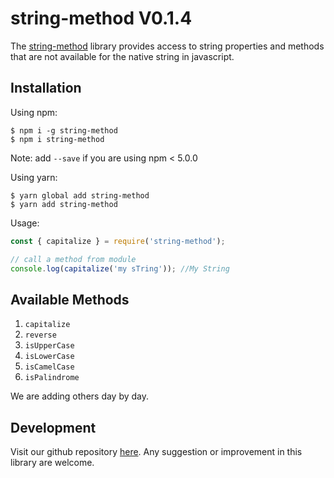 # string-method V0.1.4

The [string-method](https://github.com/oreste-abizera/string-method) library provides access to string properties and methods that are not available for the native string in javascript.

## Installation

Using npm:

```shell
$ npm i -g string-method
$ npm i string-method
```

Note: add `--save` if you are using npm < 5.0.0

Using yarn:

```shell
$ yarn global add string-method
$ yarn add string-method
```

Usage:

```js
const { capitalize } = require('string-method');

// call a method from module
console.log(capitalize('my sTring')); //My String
```

## Available Methods

1. `capitalize`
2. `reverse`
3. `isUpperCase`
4. `isLowerCase`
5. `isCamelCase`
6. `isPalindrome`

We are adding others day by day.

## Development

Visit our github repository [here](https://github.com/oreste-abizera/string-method). Any suggestion or improvement in this library are welcome.
